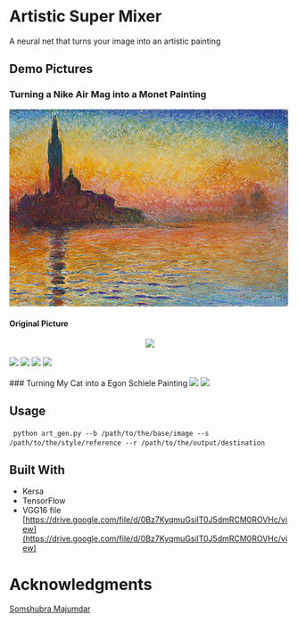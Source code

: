 # Artistic Super Mixer
A neural net that turns your image into an artistic painting


## Demo Pictures
### Turning a Nike Air Mag into a Monet Painting
![alt tag](https://github.com/jimmyadg/AI_artist/blob/master/img.jpg)
#### Original Picture
<p align="center">
<img src="https://github.com/jimmyadg/Art_Gen/blob/master/demo_pictures/original.png">
</p>
<img src="https://github.com/jimmyadg/Art_Gen/blob/master/demo_pictures/iteration_1.png" width="366">
<img src="https://github.com/jimmyadg/Art_Gen/blob/master/demo_pictures/iteration_2.png" width="366">
<img src="https://github.com/jimmyadg/Art_Gen/blob/master/demo_pictures/iteration_3.png" width="366">
<img src="https://github.com/jimmyadg/Art_Gen/blob/master/demo_pictures/iteration_4.png" width="366">

</br>
</br>
### Turning My Cat into a Egon Schiele Painting
<img src="https://github.com/jimmyadg/Art_Gen/blob/master/demo_pictures/test2_ref.jpg" width = "366">
<img src="https://github.com/jimmyadg/Art_Gen/blob/master/demo_pictures/test2.gif" width = "366">

## Usage
<code> python art_gen.py --b /path/to/the/base/image --s /path/to/the/style/reference --r /path/to/the/output/destination </code>
## Built With
- Kersa
- TensorFlow
- VGG16 file [https://drive.google.com/file/d/0Bz7KyqmuGsilT0J5dmRCM0ROVHc/view](https://drive.google.com/file/d/0Bz7KyqmuGsilT0J5dmRCM0ROVHc/view)

# Acknowledgments

[Somshubra Majumdar](https://github.com/titu1994)
